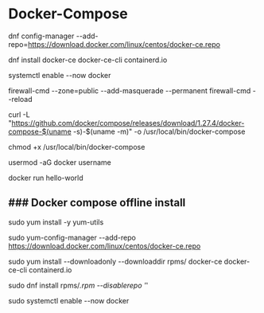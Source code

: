 # Docker-Compose

dnf config-manager --add-repo=https://download.docker.com/linux/centos/docker-ce.repo

dnf install docker-ce docker-ce-cli containerd.io

systemctl enable --now docker

firewall-cmd --zone=public --add-masquerade --permanent
firewall-cmd --reload

curl -L "https://github.com/docker/compose/releases/download/1.27.4/docker-compose-$(uname -s)-$(uname -m)" -o /usr/local/bin/docker-compose

chmod +x /usr/local/bin/docker-compose

usermod -aG docker username

docker run hello-world

## ### Docker compose offline install
sudo yum install -y yum-utils

sudo yum-config-manager --add-repo https://download.docker.com/linux/centos/docker-ce.repo

sudo yum install --downloadonly --downloaddir rpms/ docker-ce docker-ce-cli containerd.io

sudo dnf install rpms/*.rpm --disablerepo '*'

sudo systemctl enable --now docker
